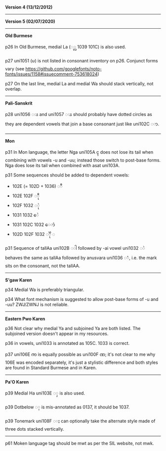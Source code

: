 ****Version 4 (13/12/2012)****

---

****Version 5 (02/07/2020)****

---

**Old Burmese**

p26 In Old Burmese, medial La (◌္လ 1039 101C) is also used. 

p27 uni1051 (ၑ) is not listed in consonant inventory on p26. Conjunct forms vary (see https://github.com/googlefonts/noto-fonts/issues/1158#issuecomment-753618024)

p27 On the last line, medial La and medial Wa should stack vertically, not overlap.

---

**Pali-Sanskrit**

p28 uni1056 ◌ၖ and uni1057 ◌ၗ should probably have dotted circles as they are dependent vowels that join a base consonant just like uni102C ◌ာ.

---

**Mon**

p31 In Mon language, the letter Nga uni105A ၚ does not lose its tail when combining with vowels -u and -uu; instead those switch to post-base forms. Nga does lose its tail when combined with asat uni103A.

p31 Some sequences should be added to dependent vowels:
- 102E (= 102D + 1036) ◌ီ
- 102E 102F ◌ီု
- 102F 1032 ◌ုဲ
- 1031 1032 ေဲ
- 1031 102C 1032 ေ◌ာဲ
- 102D 102F 1032 ◌ိုဲ
◌

p31 Sequence of tallAa uni102B ◌ါ followed by -ai vowel uni1032 ◌ဲ behaves the same as tallAa followed by anusvara uni1036 ◌ံ, i.e. the mark sits on the consonant, not the tallAA.

---

**S'gaw Karen**

p34 Medial Wa is preferably triangular.

p34 What font mechanism is suggested to allow post-base forms of -u and -uu? ZWJ/ZWNJ is not reliable.

---

**Eastern Pwo Karen**

p36 Not clear why medial Ya and subjoined Ya are both listed. The subjoined version doesn't appear in my resources.

p36 in vowels, uni1033 is annotated as 105C. 1033 is correct.

p37 uni106E ၮ is equally possible as uni100F ဏ; it's not clear to me why 106E was encoded separately, it's just a stylistic difference and both styles are found in Standard Burmese and in Karen.

---

**Pa'O Karen**

p39 Medial Ha uni103E ◌ှ is also used.

p39 Dotbelow ◌့ is mis-annotated as 0137, it should be 1037.

p39 Tonemark uni108F ◌ႏ can optionally take the alternate style made of three dots stacked vertically.

---



p61 Moken language tag should be mwt as per the SIL website, not mwk.


